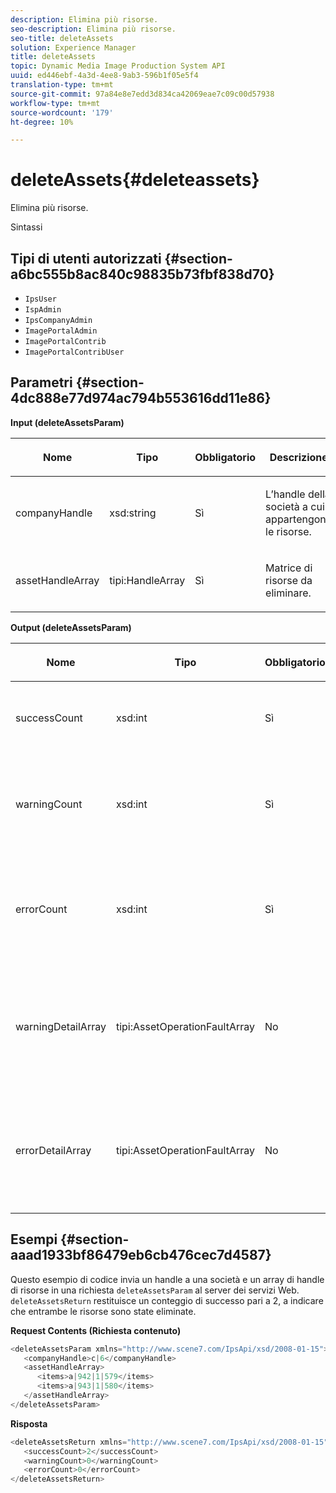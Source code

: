 ```yaml
---
description: Elimina più risorse.
seo-description: Elimina più risorse.
seo-title: deleteAssets
solution: Experience Manager
title: deleteAssets
topic: Dynamic Media Image Production System API
uuid: ed446ebf-4a3d-4ee8-9ab3-596b1f05e5f4
translation-type: tm+mt
source-git-commit: 97a84e8e7edd3d834ca42069eae7c09c00d57938
workflow-type: tm+mt
source-wordcount: '179'
ht-degree: 10%

---
```



# deleteAssets{#deleteassets}

Elimina più risorse.

Sintassi

## Tipi di utenti autorizzati {#section-a6bc555b8ac840c98835b73fbf838d70}

* `IpsUser`
* `IspAdmin`
* `IpsCompanyAdmin`
* `ImagePortalAdmin`
* `ImagePortalContrib`
* `ImagePortalContribUser`

## Parametri {#section-4dc888e77d974ac794b553616dd11e86}

**Input (deleteAssetsParam)**

<table id="table_AAA6845769DB4B129C8A660D0CBA348A"> 
 <thead> 
  <tr> 
   <th colname="col1" class="entry"> <p>Nome </p> </th> 
   <th colname="col2" class="entry"> <p>Tipo </p> </th> 
   <th colname="col3" class="entry"> <p>Obbligatorio </p> </th> 
   <th colname="col4" class="entry"> <p>Descrizione </p> </th> 
  </tr> 
 </thead>
 <tbody> 
  <tr> 
   <td colname="col1"> <p><span class="codeph"> <span class="varname"> companyHandle</span> </span> </p> </td> 
   <td colname="col2"> <p><span class="codeph"> xsd:string</span> </p> </td> 
   <td colname="col3"> <p>Sì </p> </td> 
   <td colname="col4"> <p>L’handle della società a cui appartengono le risorse. </p> </td> 
  </tr> 
  <tr> 
   <td colname="col1"> <p><span class="codeph"> <span class="varname"> assetHandleArray</span> </span> </p> </td> 
   <td colname="col2"> <p><span class="codeph"> tipi:HandleArray</span> </p> </td> 
   <td colname="col3"> <p>Sì </p> </td> 
   <td colname="col4"> <p>Matrice di risorse da eliminare. </p> </td> 
  </tr> 
 </tbody> 
</table>

**Output (deleteAssetsParam)**

<table id="table_0C6D8D51A79248ACA2022DBB754A9B9C"> 
 <thead> 
  <tr> 
   <th colname="col1" class="entry"> <p>Nome </p> </th> 
   <th colname="col2" class="entry"> <p>Tipo </p> </th> 
   <th colname="col3" class="entry"> <p>Obbligatorio </p> </th> 
   <th colname="col4" class="entry"> <p>Descrizione </p> </th> 
  </tr> 
 </thead>
 <tbody> 
  <tr> 
   <td colname="col1"> <p><span class="codeph"> <span class="varname"> successCount</span> </span> </p> </td> 
   <td colname="col2"> <p><span class="codeph"> xsd:int</span> </p> </td> 
   <td colname="col3"> <p>Sì </p> </td> 
   <td colname="col4"> <p>Numero di risorse eliminate correttamente. </p> </td> 
  </tr> 
  <tr> 
   <td colname="col1"> <p><span class="codeph"> <span class="varname"> warningCount</span> </span> </p> </td> 
   <td colname="col2"> <p><span class="codeph"> xsd:int</span> </p> </td> 
   <td colname="col3"> <p>Sì </p> </td> 
   <td colname="col4"> <p>Risorse che generavano un avviso quando l'operazione tentava di eliminarle. </p> </td> 
  </tr> 
  <tr> 
   <td colname="col1"> <p><span class="codeph"> <span class="varname"> errorCount</span> </span> </p> </td> 
   <td colname="col2"> <p><span class="codeph"> xsd:int</span> </p> </td> 
   <td colname="col3"> <p>Sì </p> </td> 
   <td colname="col4"> <p>Risorse che hanno generato un errore durante il tentativo di eliminazione dell'operazione. </p> </td> 
  </tr> 
  <tr> 
   <td colname="col1"> <p><span class="codeph"> <span class="varname"> warningDetailArray</span> </span> </p> </td> 
   <td colname="col2"> <p><span class="codeph"> tipi:AssetOperationFaultArray</span> </p> </td> 
   <td colname="col3"> <p>No </p> </td> 
   <td colname="col4"> <p>Array di dettagli associati alle risorse che generavano un avviso quando l'operazione tentava di eliminarle. </p> </td> 
  </tr> 
  <tr> 
   <td colname="col1"> <p><span class="codeph"> <span class="varname"> errorDetailArray</span> </span> </p> </td> 
   <td colname="col2"> <p><span class="codeph"> tipi:AssetOperationFaultArray</span> </p> </td> 
   <td colname="col3"> <p>No </p> </td> 
   <td colname="col4"> <p>Array di dettagli associati alle risorse che generavano un errore quando l'operazione tentava di eliminarle. </p> </td> 
  </tr> 
 </tbody> 
</table>

## Esempi {#section-aaad1933bf86479eb6cb476cec7d4587}

Questo esempio di codice invia un handle a una società e un array di handle di risorse in una richiesta `deleteAssetsParam` al server dei servizi Web. `deleteAssetsReturn` restituisce un conteggio di successo pari a 2, a indicare che entrambe le risorse sono state eliminate.

**Request Contents (Richiesta contenuto)**

```java
<deleteAssetsParam xmlns="http://www.scene7.com/IpsApi/xsd/2008-01-15">
   <companyHandle>c|6</companyHandle>
   <assetHandleArray>
      <items>a|942|1|579</items>
      <items>a|943|1|580</items>
   </assetHandleArray>
</deleteAssetsParam>
```

**Risposta**

```java
<deleteAssetsReturn xmlns="http://www.scene7.com/IpsApi/xsd/2008-01-15">
   <successCount>2</successCount>
   <warningCount>0</warningCount>
   <errorCount>0</errorCount>
</deleteAssetsReturn>
```

